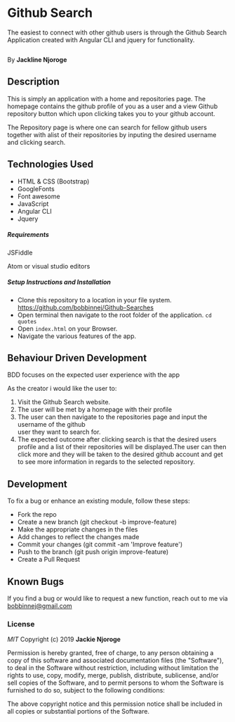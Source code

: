 # Github Search

The easiest to connect with other github users is through the Github Search Application created with Angular CLI and jquery for functionality.

<img src="/assets/quotes.png" alt="">

By **Jackline Njoroge**

## Description
This is simply an application with a home and repositories page. The homepage contains the github profile of you as a user and a view Github repository button which upon clicking takes you to your github account. 

The Repository page is where one can search for fellow github users together with alist of their repositories by inputing the desired username and clicking search.

## Technologies Used

- HTML & CSS (Bootstrap)
- GoogleFonts
- Font awesome
- JavaScript 
- Angular CLI
- Jquery



##### Requirements

JSFiddle 

Atom or visual studio editors

##### Setup Instructions and Installation

- Clone this repository to a location in your file system.  https://github.com/bobbinnej/Github-Searches
- Open terminal then navigate to the root folder of the application. `cd quotes`
- Open `index.html` on your Browser.
- Navigate the various features of the app.


## Behaviour Driven Development


BDD focuses on the expected user experience with the app

As the creator i would like the user to:

1. Visit the Github Search website.
2. The user will be met by a homepage with their profile
3. The user can then navigate to the repositories page and input the username of the github  
    user they want to search for.
4. The expected outcome after clicking search is that the desired users profile and a list of 
   their repositories will be displayed.The user can then click more and they will be taken to the desired github account and get to see more information in regards to the selected repository.





## Development

To fix a bug or enhance an existing module, follow these steps:
- Fork the repo
- Create a new branch (git checkout -b improve-feature)
- Make the appropriate changes in the files
- Add changes to reflect the changes made
- Commit your changes (git commit -am 'Improve feature')
- Push to the branch (git push origin improve-feature)
- Create a Pull Request


## Known Bugs

If you find a bug or would like to request a new function, reach out to me via bobbinnej@gmail.com



### License

*MIT*
Copyright (c) 2019 **Jackie Njoroge**

Permission is hereby granted, free of charge, to any person obtaining a copy of this software and associated documentation files (the "Software"), to deal in the Software without restriction, including without limitation the rights to use, copy, modify, merge, publish, distribute, sublicense, and/or sell copies of the Software, and to permit persons to whom the Software is furnished to do so, subject to the following conditions:

The above copyright notice and this permission notice shall be included in all copies or substantial portions of the Software.
